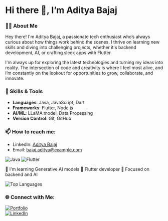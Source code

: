 # Hi there 👋, I’m Aditya Bajaj

### 👨‍💻 About Me
Hey there! I'm Aditya Bajaj, a passionate tech enthusiast who’s always curious about how things work behind the scenes. I thrive on learning new skills and diving into challenging projects, whether it's backend development, AI, or crafting sleek apps with Flutter.

I'm always up for exploring the latest technologies and turning my ideas into reality. The intersection of code and creativity is where I feel most alive, and I’m constantly on the lookout for opportunities to grow, collaborate, and innovate.



### 🚀 Skills & Tools
- **Languages**: Java, JavaScript, Dart
- **Frameworks**: Flutter, Node.js
- **AI/ML**: LLaMA model, Data Processing
- **Version Control**: Git, GitHub

### 📫 How to reach me:
- LinkedIn: [Aditya Bajaj](https://www.linkedin.com/in/aditya-bajaj-vellore/)
- Email: bajaj.aditya@example.com

![Java](https://img.shields.io/badge/Java-ED8B00?style=for-the-badge&logo=java&logoColor=white)
![Flutter](https://img.shields.io/badge/Flutter-02569B?style=for-the-badge&logo=flutter&logoColor=white)

🌱 I'm learning Generative AI models
📱 Flutter developer
🎯 Focused on backend and AI


![Top Languages](https://github-readme-stats.vercel.app/api/top-langs/?username=adiVIT&layout=compact)



### 🌐 Connect with Me:
[![Portfolio](https://img.shields.io/badge/Portfolio-Click%20Here-brightgreen?style=for-the-badge)](https://portfolio-eight-zeta-24.vercel.app/)  
[![LinkedIn](https://img.shields.io/badge/LinkedIn-blue?style=for-the-badge&logo=linkedin)](https://www.linkedin.com/in/aditya-bajaj-6128811b6/)

